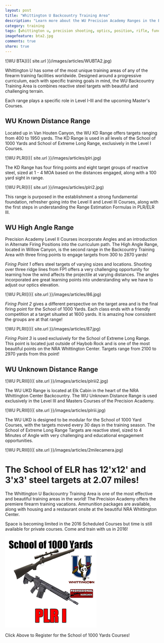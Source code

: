 ```yaml
---
layout: post
title: "Whittington U Backcountry Training Area"
description: "Learn more about the WU Precision Academy Ranges in the Backcountry Training Area."
category: training
tags: [whittington u, precision shooting, optics, position, rifle, fundamentals, jon weiler]
imagefeature: bta2.jpg
comments: true
share: true
---
```


![WU BTA]({{ site.url }}/images/articles/WUBTA2.jpg)


Whittington U has some of the most unique training areas of any of the firearm training facilities worldwide. Designed around a progressive curriculum, each with specific training goals in mind, the WU Backcountry Training Area is combines reactive steel targets with beautiful and challenging terrain.  

Each range plays a specific role in Level I-III and the upcoming Master's Courses.

## WU Known Distance Range

Located up in Van Houten Canyon, the WU KD Range offers targets ranging from 400 to 1950 yards. The KD Range is used in all levels of the School of 1000 Yards and School of Extreme Long Range, exclusively in the Level I Courses.

![WU PLRI]({{ site.url }}/images/articles/plri.jpg)


The KD Range has four firing points and eight target groups of reactive steel, sized at 1 - 4 MOA based on the distances engaged, along with a 100 yard sight in range. 

![WU PLRI]({{ site.url }}/images/articles/plri2.jpg)


This range is purposed in the establishment a strong fundamental foundation, refresher going into the Level II and Level III Courses, along with the first steps in understanding the Range Estimation Formulas in PLR/ELR III.

## WU High Angle Range

Precision Academy Level II Courses incorporate Angles and an introduction in Alternate Firing Positions into the curriculum path. The High Angle Range, located in Willow Canyon, is the second range in the Backcountry Training Area with three firing points to engage targets from 300 to 2870 yards!

*Firing Point 1* offers steel targets of varying sizes and locations.  Shooting over three ridge lines from FP1 offers a very challenging opportunity for learning how the wind affects the projectile at varying distances.  The angles incorporated are great learning points into understanding why we have to adjust our optics elevation.

![WU PLRII]({{ site.url }}/images/articles/86.jpg)


*Firing Point 2* gives a different perspective on the target area and is the final firing point for the School of 1000 Yards.  Each class ends with a friendly competition at a target situated at 1600 yards.  It is amazing how consistent the groups are at that range!


![WU PLRII]({{ site.url }}/images/articles/87.jpg)


*Firing Point 3* is used exclusively for the School of Extreme Long Range.  This point is located just outside of Haybob Rock and is one of the most beautiful points on the NRA Whittington Center.  Targets range from 2100 to 2970 yards from this point!

 
## WU Unknown Distance Range

![WU PLRIII]({{ site.url }}/images/articles/plriii2.jpg)


The WU UKD Range is located at Elk Cabin in the heart of the NRA Whittington Center Backcountry. The WU Unknown Distance Range is used exclusively in the Level III and Masters Courses of the Precision Academy. 

![WU PLRIII]({{ site.url }}/images/articles/plriii.jpg)


The WU UKD is designed to be modular for the School of 1000 Yard Courses, with the targets moved every 30 days in the training season. The School of Extreme Long Range Targets are reactive steel, sized to 4 Minutes of Angle with very challenging and educational engagement opportunities. 

![WU PLRIII]({{ site.url }}/images/articles/2milecamera.jpg)


# The School of ELR has 12'x12' and 3'x3' steel targets at 2.07 miles!

The Whittington U Backcountry Training Area is one of the most effective and beautiful training areas in the world! The Precision Academy offers the premiere firearm training vacations. Ammunition packages are available, along with housing and a restaurant onsite at the beautiful NRA Whittington Center.

Space is becoming limited in the 2016 Scheduled Courses but time is still available for private courses.  Come and train with us in 2016!



<a href="http://nrawc.goemerchant-stores.com/School-of-1000-Yards_c_56.html" target="_blank">
<img src="/images/1000-1300.jpg" width="300" height="300" alt="WU School of 1000 Yards">
</a>

Click Above to Register for the School of 1000 Yards Courses!

